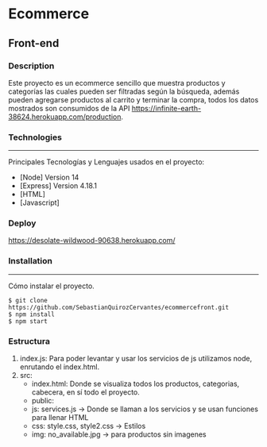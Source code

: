 # Ecommerce 
## Front-end
### Description
Este proyecto es un ecommerce sencillo que muestra productos y categorías las cuales pueden ser filtradas según la búsqueda, además pueden agregarse productos al carrito y terminar la compra, todos los datos mostrados son consumidos de la API https://infinite-earth-38624.herokuapp.com/production.

### Technologies
***
Principales Tecnologías y Lenguajes usados en el proyecto:
* [Node] Version 14 
* [Express] Version 4.18.1
* [HTML]
* [Javascript]

### Deploy 
https://desolate-wildwood-90638.herokuapp.com/

### Installation
***
Cómo instalar el proyecto. 
```
$ git clone https://github.com/SebastianQuirozCervantes/ecommercefront.git
$ npm install
$ npm start
```

### Estructura
1. index.js: Para poder levantar y usar los servicios de js utilizamos node, enrutando el index.html.
2. src: 
    - index.html: Donde se visualiza todos los productos, categorias, cabecera, en sí todo el proyecto.
    - public:
    - js: services.js -> Donde se llaman a los servicios y se usan funciones para llenar HTML
    - css: style.css, style2.css -> Estilos
    - img: no_available.jpg -> para productos sin imagenes
 
